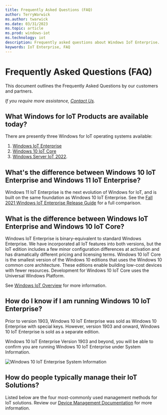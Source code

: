 ```yaml
---
title: Frequently Asked Questions (FAQ)
author: TerryWarwick
ms.author: twarwick
ms.date: 03/31/2023
ms.topic: article
ms.prod: windows-iot
ms.technology: iot
description: Frequently asked questions about Windows IoT Enterprise.
keywords: IoT Enterprise, FAQ
---
```


# Frequently Asked Questions (FAQ)

This document outlines the Frequently Asked Questions by our customers and partners.

*If you require more assistance, [Contact Us](./Contact-Us.md).*

## What Windows for IoT Products are available today?

There are presently three Windows for IoT operating systems available:

1. [Windows IoT Enterprise](/windows/iot/iot-enterprise/getting_started)
1. [Windows 10 IoT Core](/windows/iot-core/windows-iot-core)
1. [Windows Server IoT 2022](/windows/iot/server/windows-server).

## What's the difference between Windows 10 IoT Enterprise and Windows 11 IoT Enterprise?

Windows 11 IoT Enterprise is the next evolution of Windows for IoT, and is built on the same foundation as Windows 10 IoT Enterprise. See the [Fall 2021 Windows IoT Enterprise Release Guide](/windows/iot/product-family/fall-2021-releases) for a full comparison.

## What is the difference between Windows IoT Enterprise and Windows 10 IoT Core?

Windows IoT Enterprise is binary-equivalent to standard Windows Enterprise. We have incorporated all IoT features into both versions, but the IoT edition includes a few minor configuration differences at activation and has dramatically different pricing and licensing terms. Windows 10 IoT Core is the smallest version of the Windows 10 editions that uses the Windows 10 common core architecture. These editions enable building low-cost devices with fewer resources. Development for Windows 10 IoT Core uses the Universal Windows Platform.

See [Windows IoT Overview](/windows/iot/product-family/windows-iot) for more information.

## How do I know if I am running Windows 10 IoT Enterprise?

Prior to version 1903, Windows 10 IoT Enterprise was sold as Windows 10 Enterprise with special keys.
However, version 1903 and onward, Windows 10 IoT Enterprise is sold as a separate edition.

Windows 10 IoT Enterprise Version 1903 and beyond, you will be able to confirm you are running Windows 10 IoT Enterprise under System Information.

![Windows 10 IoT Enterprise System Information](/windows/iot/iot-enterprise/media/System-Information.png)

## How do people typically manage their IoT Solutions?

Listed below are the four most-commonly used management methods for IoT solutions. Review our [Device Management Documentation](/windows/iot/iot-enterprise/Device-Management/Device-Management-Overview.md) for more information.
